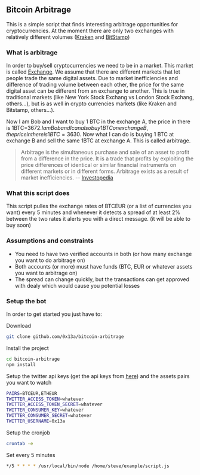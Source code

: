 ## Bitcoin Arbitrage

This is a simple script that finds interesting arbitrage opportunities for cryptocurrencies. At the moment there are only two exchanges with relatively different volumes ([Kraken](https://kraken.com) and [BitStamp](https://bitstamp/com))

### What is arbitrage

In order to buy/sell cryptocurrencies we need to be in a market. This market is called [Exchange](https://en.wikipedia.org/wiki/Digital_currency_exchange). We assume that there are different markets that let people trade the same digital assets. Due to market inefficiencies and difference of trading volume between each other, the price for the same digital asset can be different from an exchange to another. This is true in traditional markets (like New York Stock Exchang vs London Stock Exchang, others...), but is as well in crypto currencies markets (like Kraken and Bitstamp, others...).

Now I am Bob and I want to buy 1 BTC in the exchange A, the price in there is 1BTC=3672$. I am Bob and I can also buy 1 BTC on exchange B, the price in there is 1BTC=3630$. Now what I can do is buying 1 BTC at exchange B and sell the same 1BTC at exchange A. This is called arbitrage.

> Arbitrage is the simultaneous purchase and sale of an asset to profit from a difference in the price. It is a trade that profits by exploiting the price differences of identical or similar financial instruments on different markets or in different forms. Arbitrage exists as a result of market inefficiencies. -- [Investopedia](http://www.investopedia.com/terms/a/arbitrage.asp#ixzz4tS44jciY) 

### What this script does

This script pulles the exchange rates of BTCEUR (or a list of currencies you want) every 5 minutes and whenever it detects a spread of at least 2% between the two rates it alerts you with a direct message. (it will be able to buy soon)

### Assumptions and constraints
- You need to have two verified accounts in both (or how many exchange you want to do arbitrage on)
- Both accounts (or more) must have funds (BTC, EUR or whatever assets you want to arbitrage on)
- The spread can change quickly, but the transactions can get approved with dealy which would cause you potential losses

### Setup the bot

In order to get started you just have to:

Download

```sh
git clone github.com/0x13a/bitcoin-arbitrage
```

Install the project
```sh
cd bitcoin-arbitrage
npm install
```

Setup the twitter api keys (get the api keys from [here](https://apps.twitter.com/)) and the assets pairs you want to watch
```sh
PAIRS=BTCEUR,ETHEUR
TWITTER_ACCESS_TOKEN=whatever
TWITTER_ACCESS_TOKEN_SECRET=whatever
TWITTER_CONSUMER_KEY=whatever
TWITTER_CONSUMER_SECRET=whatever
TWITTER_USERNAME=0x13a
```

Setup the cronjob
```sh
crontab -e
```

Set every 5 minutes
```sh
*/5 * * * * /usr/local/bin/node /home/steve/example/script.js
```